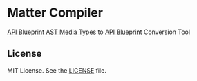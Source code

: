 # Matter Compiler
[API Blueprint AST Media Types](https://github.com/apiaryio/snowcrash/wiki/API-Blueprint-AST-Media-Types) to [API Blueprint](https://apiblueprint.org) Conversion Tool

## License
MIT License. See the [LICENSE](#LICENSE) file.
